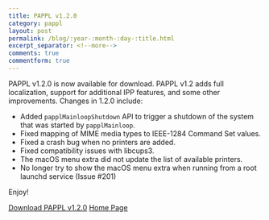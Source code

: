 ```yaml
---
title: PAPPL v1.2.0
category: pappl
layout: post
permalink: /blog/:year-:month-:day-:title.html
excerpt_separator: <!--more-->
comments: true
commentform: true
---
```


PAPPL v1.2.0 is now available for download.  PAPPL v1.2 adds full localization, support for additional IPP features, and some other improvements.  Changes in 1.2.0 include:

- Added `papplMainloopShutdown` API to trigger a shutdown of the system that
  was started by `papplMainloop`.
- Fixed mapping of MIME media types to IEEE-1284 Command Set values.
- Fixed a crash bug when no printers are added.
- Fixed compatibility issues with libcups3.
- The macOS menu extra did not update the list of available printers.
- No longer try to show the macOS menu extra when running from a root launchd
  service (Issue #201)

Enjoy!

<a class="btn btn-primary" href="https://github.com/michaelrsweet/pappl/releases/tag/v1.2.0">Download PAPPL v1.2.0</a>
<a class="btn btn-default" href="/pappl/index.html">Home Page</a>
